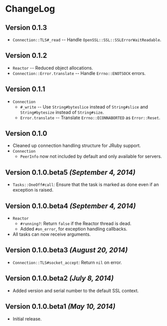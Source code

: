 # ChangeLog

## Version 0.1.3

- `Connection::TLS#_read` -- Handle `OpenSSL::SSL::SSLErrorWaitReadable`.

## Version 0.1.2

 - `Reactor` -- Reduced object allocations.
- `Connection::Error.translate` -- Handle `Errno::ENOTSOCK` errors.

## Version 0.1.1

- `Connection`
    - `#_write` -- Use `String#byteslice` instead of `String#slice` and
        `String#bytesize` instead of `String#size`.
    - `Error.translate` -- Translate `Errno::ECONNABORTED` as `Error::Reset`.

## Version 0.1.0

- Cleaned up connection handling structure for JRuby support.
- `Connection`
    - `PeerInfo` now not included by default and only available for servers.

## Version 0.1.0.beta5 _(September 4, 2014)_

- `Tasks::OneOff#call`: Ensure that the task is marked as done even if an
    exception is raised.

## Version 0.1.0.beta4 _(September 4, 2014)_

- `Reactor`
    - `#running?`: Return `false` if the Reactor thread is dead.
    - Added `#on_error`, for exception handling callbacks.
- All tasks can now receive arguments.

## Version 0.1.0.beta3 _(August 20, 2014)_

- `Connection::TLS#socket_accept`: Return `nil` on error.

## Version 0.1.0.beta2 _(July 8, 2014)_

- Added version and serial number to the default SSL context.

## Version 0.1.0.beta1 _(May 10, 2014)_

 - Initial release.
